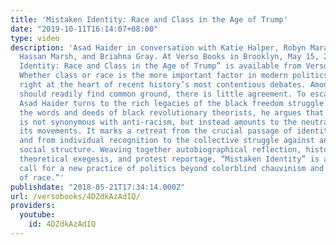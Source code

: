 ```yaml
---
title: 'Mistaken Identity: Race and Class in the Age of Trump'
date: "2019-10-11T16:14:07+08:00"
type: video
description: 'Asad Haider in conversation with Katie Halper, Robyn Marasco, Wendell
  Hassan Marsh, and Briahna Gray. At Verso Books in Brooklyn, May 15, 2018 “Mistaken
  Identity: Race and Class in the Age of Trump” is available from Verso Books: https://www.versobooks.com/books/2716-mistaken-identity
  Whether class or race is the more important factor in modern politics is a question
  right at the heart of recent history’s most contentious debates. Among groups who
  should readily find common ground, there is little agreement. To escape this deadlock,
  Asad Haider turns to the rich legacies of the black freedom struggle. Drawing on
  the words and deeds of black revolutionary theorists, he argues that identity politics
  is not synonymous with anti-racism, but instead amounts to the neutralization of
  its movements. It marks a retreat from the crucial passage of identity to solidarity,
  and from individual recognition to the collective struggle against an oppressive
  social structure. Weaving together autobiographical reflection, historical analysis,
  theoretical exegesis, and protest reportage, “Mistaken Identity” is a passionate
  call for a new practice of politics beyond colorblind chauvinism and “the ideology
  of race.”'
publishdate: "2018-05-21T17:34:14.000Z"
url: /versobooks/4DZdkAzAdIQ/
providers:
  youtube:
    id: 4DZdkAzAdIQ
---
```

